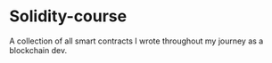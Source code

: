 # Solidity-course
A collection of all smart contracts I wrote throughout my journey as a blockchain dev.
